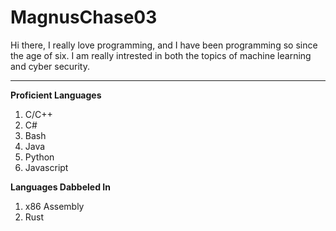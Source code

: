 # MagnusChase03

Hi there, I really love programming, and I have been programming so since the age of six. I am really intrested in both the topics of machine learning and cyber security.

---
**Proficient Languages**

1) C/C++
2) C#
3) Bash
4) Java
5) Python
6) Javascript

**Languages Dabbeled In**
1) x86 Assembly
2) Rust

<!--
**MagnusChase03/MagnusChase03** is a ✨ _special_ ✨ repository because its `README.md` (this file) appears on your GitHub profile.

Here are some ideas to get you started:

- 🔭 I’m currently working on ...
- 🌱 I’m currently learning ...
- 👯 I’m looking to collaborate on ...
- 🤔 I’m looking for help with ...
- 💬 Ask me about ...
- 📫 How to reach me: ...
- 😄 Pronouns: ...
- ⚡ Fun fact: ...
-->
